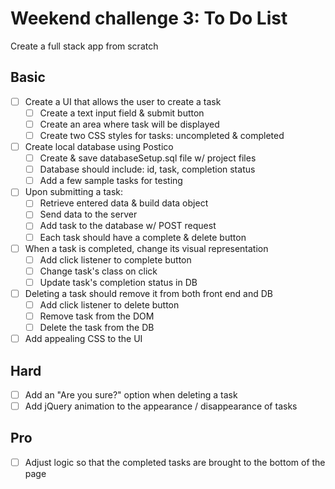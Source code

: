 # Weekend challenge 3: To Do List
Create a full stack app from scratch

Basic
-------
- [ ] Create a UI that allows the user to create a task
  - [ ] Create a text input field & submit button
  - [ ] Create an area where task will be displayed
  - [ ] Create two CSS styles for tasks: uncompleted & completed
- [ ] Create local database using Postico
  - [ ] Create & save databaseSetup.sql file w/ project files
  - [ ] Database should include: id, task, completion status
  - [ ] Add a few sample tasks for testing
- [ ] Upon submitting a task:
  - [ ] Retrieve entered data & build data object
  - [ ] Send data to the server
  - [ ] Add task to the database w/ POST request
  - [ ] Each task should have a complete & delete button
- [ ] When a task is completed, change its visual representation
  - [ ] Add click listener to complete button
  - [ ] Change task's class on click
  - [ ] Update task's completion status in DB
- [ ] Deleting a task should remove it from both front end and DB
  - [ ] Add click listener to delete button
  - [ ] Remove task from the DOM
  - [ ] Delete the task from the DB
- [ ] Add appealing CSS to the UI

Hard
-------
- [ ] Add an "Are you sure?" option when deleting a task
- [ ] Add jQuery animation to the appearance / disappearance of tasks

Pro
------
- [ ] Adjust logic so that the completed tasks are brought to the bottom of the page
